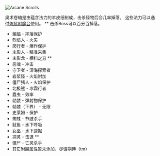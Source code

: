 ![Arcane Scrolls](item:betterwithmods:arcane_scroll)

奥术卷轴是由蕴含法力的羊皮纸制成，击杀怪物后会几率掉落。
这些法力可以通过[炼狱附魔台](../blocks/infernal_enchanter.md)使用。
** 击杀Boss可以百分百掉落。
* 蝙蝠 - 摔落保护
* 烈焰人 - 火矢
* 爬行者 - 爆炸保护
* 末影人 - 精准采集
* 末影龙 - 横扫之刃 **
* 恶魂 - 冲击
* 守卫者 - 深海探索者
* 岩浆怪  - 火焰附加
* 僵尸猪人 - 火焰保护
* 北极熊 - 冰霜行者
* 蠹虫 - 效率
* 骷髅 - 弹射物保护
* 骷髅（下界） - 无限
* 史莱姆 - 保护
* 蜘蛛 - 节肢杀手
* 鱿鱼 - 水下呼吸
* 女巫 - 水下速掘
* 凋灵 - 击退 **
* 僵尸 - 亡灵杀手
* 其它附魔属性暂未添加，尽请期待（tm）